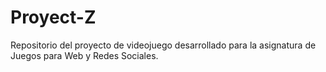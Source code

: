 # Proyect-Z
Repositorio del proyecto de videojuego desarrollado para la asignatura de Juegos para Web y Redes Sociales.
